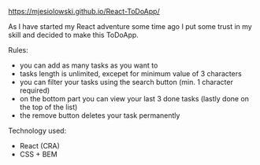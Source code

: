 https://mjesiolowski.github.io/React-ToDoApp/

As I have started my React adventure some time ago I put some trust in my skill and decided to make this ToDoApp.

Rules:
- you can add as many tasks as you want to
- tasks length is unlimited, excepet for minimum value of 3 characters
- you can filter your tasks using the search button (min. 1 character required)
- on the bottom part you can view your last 3 done tasks (lastly done on the top of the list)
- the remove button deletes your task permanently

Technology used:
- React (CRA)
- CSS + BEM
